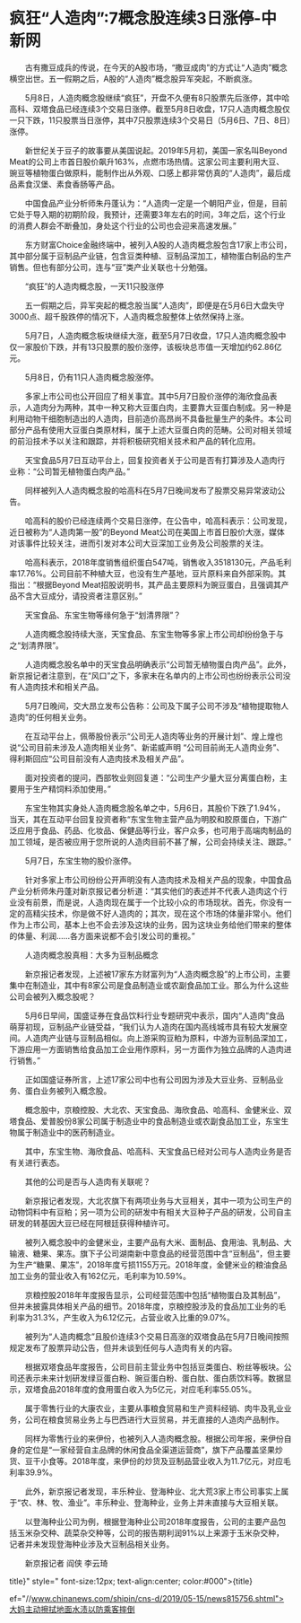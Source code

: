 # 疯狂“人造肉”:7概念股连续3日涨停-中新网

　　古有撒豆成兵的传说，在今天的A股市场，“撒豆成肉”的方式让“人造肉”概念横空出世。五一假期之后，A股的“人造肉”概念股异军突起，不断疯涨。

　　5月8日，人造肉概念股继续“疯狂”，开盘不久便有8只股票先后涨停，其中哈高科、双塔食品已经连续3个交易日涨停。截至5月8日收盘，17只人造肉概念股仅一只下跌，11只股票当日涨停，其中7只股票连续3个交易日（5月6日、7日、8日）涨停。

　　新世纪关于豆子的故事要从美国说起。2019年5月初，美国一家名叫Beyond Meat的公司上市首日股价飙升163%，点燃市场热情。这家公司主要利用大豆、豌豆等植物蛋白做原料，能制作出从外观、口感上都非常仿真的“人造肉”，最后成品素食汉堡、素食香肠等产品。

　　中国食品产业分析师朱丹蓬认为：“人造肉一定是一个朝阳产业，但是，目前它处于导入期的初期阶段，我预计，还需要3年左右的时间，3年之后，这个行业的消费人群会不断叠加，身处这个行业的公司也会迎来高速发展。”

　　东方财富Choice金融终端中，被列入A股的人造肉概念股包含17家上市公司，其中部分属于豆制品产业链，包含豆类种植、豆制品深加工，植物蛋白制品的生产销售。但也有部分公司，连与“豆”类产业关联也十分勉强。

　　“疯狂”的人造肉概念股，一天11只股涨停

　　五一假期之后，异军突起的概念股当属“人造肉”，即便是在5月6日大盘失守3000点、超千股跌停的情况下，人造肉概念股整体上依然保持上涨。

　　5月7日，人造肉概念板块继续大涨，截至5月7日收盘，17只人造肉概念股中仅一家股价下跌，并有13只股票的股价涨停，该板块总市值一天增加约62.86亿元。

　　5月8日，仍有11只人造肉概念股涨停。

　　多家上市公司也公开回应了相关事宜。其中5月7日股价涨停的海欣食品表示，人造肉分为两种，其中一种又称大豆蛋白肉，主要靠大豆蛋白制成。另一种是利用动物干细胞制造出的人造肉，目前造价高昂尚不具备批量生产的条件。本公司部分产品有使用大豆蛋白类原材料，属于上述大豆蛋白肉的范畴。公司对相关领域的前沿技术予以关注和跟踪，并将积极研究相关技术和产品的转化应用。

　　天宝食品5月7日互动平台上，回复投资者关于公司是否有打算涉及人造肉行业称：“公司暂无植物蛋白肉产品。”

　　同样被列入人造肉概念股的哈高科在5月7日晚间发布了股票交易异常波动公告。

　　哈高科的股价已经连续两个交易日涨停，在公告中，哈高科表示：公司发现，近日被称为“人造肉第一股”的Beyond Meat公司在美国上市首日股价大涨，媒体对该事件比较关注，进而引发对本公司大豆深加工业务及公司股票的关注。

　　哈高科表示，2018年度销售组织蛋白547吨，销售收入3518130元，产品毛利率17.76%。公司目前不种植大豆，也没有生产基地，豆片原料来自外部采购。其指出：“根据Beyond Meat招股说明书，其产品主要原料为豌豆蛋白，且强调其产品不含大豆成分，请投资者注意区别。”

　　天宝食品、东宝生物等缘何急于“划清界限”？

　　人造肉概念股持续大涨，天宝食品、东宝生物等多家上市公司却纷纷急于与之“划清界限”。

　　人造肉概念股名单中的天宝食品明确表示“公司暂无植物蛋白肉产品”。此外，新京报记者注意到，在“风口”之下，多家未在名单内的上市公司也纷纷表示公司没有人造肉技术和相关产品。

　　5月7日晚间，交大昂立发布公告称：公司及下属子公司不涉及“植物提取物人造肉”的任何相关业务。

　　在互动平台上，佩蒂股份表示“公司无人造肉等业务的开展计划”、煌上煌也说“公司目前未涉及人造肉相关业务”、新诺威声明 “公司目前尚无人造肉业务”、得利斯回应“公司目前没有人造肉技术及相关产品”。

　　面对投资者的提问，西部牧业则回复道：“公司生产少量大豆分离蛋白粉，主要用于生产精饲料添加使用。”

　　东宝生物其实身处人造肉概念股名单之中，5月6日，其股价下跌了1.94%，当天，其在互动平台回复投资者称“东宝生物主营产品为明胶和胶原蛋白，下游广泛应用于食品、药品、化妆品、保健品等行业，客户众多，也可用于高端肉制品的加工领域，是否被应用于您所说的人造肉目前不甚了解，公司会持续关注、跟踪。”

　　5月7日，东宝生物的股价涨停。

　　针对多家上市公司纷纷公开声明没有人造肉技术及相关产品的现象，中国食品产业分析师朱丹蓬对新京报记者分析道：“其实他们的表述并不代表人造肉这个行业没有前景，而是说，人造肉现在属于一个比较小众的市场现状。首先，你没有一定的高精尖技术，你是做不好人造肉的；其次，现在这个市场的体量非常小。他们作为上市公司，基本上也不会去涉及这块的业务，因为这块业务给他们带来的整体的体量、利润……各方面来说都不会引发公司的重视。”

　　人造肉概念股真相：大多为豆制品概念

　　新京报记者发现，上述被17家东方财富列为“人造肉概念股”的上市公司，主要集中在制造业，其中有8家公司是食品制造业或农副食品加工业。那么为什么这些公司会被列入概念股呢？

　　5月6日早间，国盛证券在食品饮料行业专题研究中表示，国内“人造肉”食品萌芽初现，豆制品产业链受益，“我们认为人造肉在国内高线城市具有较大发展空间。人造肉产业链与豆制品相似。向上游采购豆粕为原料，中游为豆制品深加工，下游应用一方面销售给食品加工企业用作原料，另一方面作为独立品牌的人造肉进行销售。”

　　正如国盛证券所言，上述17家公司中也有公司因为涉及大豆业务、豆制品业务、蛋白业务被列入概念股。

　　概念股中，京粮控股、大北农、天宝食品、海欣食品、哈高科、金健米业、双塔食品、爱普股份8家公司属于制造业中的食品制造业或农副食品加工业，东宝生物属于制造业中的医药制造业。

　　其中，东宝生物、海欣食品、哈高科、天宝食品已经对公司与人造肉业务是否有关进行表态。

　　其他的公司是否与人造肉有关联呢？

　　新京报记者发现，大北农旗下有两项业务与大豆相关，其中一项为公司生产的动物饲料中有豆粕；另一项为公司的研发中有相关大豆种子产品的研发，公司自主研发的转基因大豆已经在阿根廷获得种植许可。

　　被列入概念股中的金健米业，主要产品有大米、面制品、食用油、乳制品、大输液、糖果、果冻。旗下子公司湖南新中意食品的经营范围中含“豆制品”，但主要为生产“糖果、果冻”，2018年度亏损1155万元。2018年度，金健米业的粮油食品加工业务的营业收入有162亿元，毛利率为10.59%。

　　京粮控股2018年年度报告显示，公司经营范围中包括“植物蛋白及其制品”，但并未披露具体相关产品的细节。2018年度，京粮控股涉及的食品加工业务的毛利率为31.3%，产生收入为6.12亿元，占营业收入比重的9.07%。

　　被列为“人造肉概念”且股价连续3个交易日高涨的双塔食品在5月7日晚间按照规定发布了股票异动公告，但并未谈到任何与人造肉有关的内容。

　　根据双塔食品年度报告，公司目前主营业务中包括豆类蛋白、粉丝等板块。公司还表示未来计划研发绿豆蛋白粉、豌豆蛋白粉、蛋白肽、蛋白质饮料等。数据显示，双塔食品2018年度的食用蛋白收入为5亿元，对应毛利率55.05%。

　　属于零售行业的大康农业，主要从事粮食贸易和生产资料经销、肉牛及乳业业务，公司在粮食贸易业务上与巴西进行大豆贸易，并无直接的人造肉产品制作。

　　同样为零售行业的来伊份，也被列入人造肉概念股。根据公司年报，来伊份自身的定位是“一家经营自主品牌的休闲食品全渠道运营商”，旗下产品覆盖坚果炒货、豆干小食等。2018年度，来伊份的炒货及豆制品营业收入为11.7亿元，对应毛利率39.9%。

　　此外，新京报记者发现，丰乐种业、登海种业、北大荒3家上市公司事实上属于“农、林、牧、渔业”。丰乐种业、登海种业，业务上并未直接与大豆相关联。

　　以登海种业公司为例，根据登海种业公司2018年度报告，公司的主要产品包括玉米杂交种、蔬菜杂交种等，公司的报告期利润91%以上来源于玉米杂交种，记者并未发现登海种业涉及大豆制品相关业务。

　　新京报记者 阎侠 李云琦

title}" style=" font-size:12px; text-align:center; color:#000">{title}

ef="//www.chinanews.com/shipin/cns-d/2019/05-15/news815756.shtml">大妈主动擦拭地面水渍以防乘客摔倒
